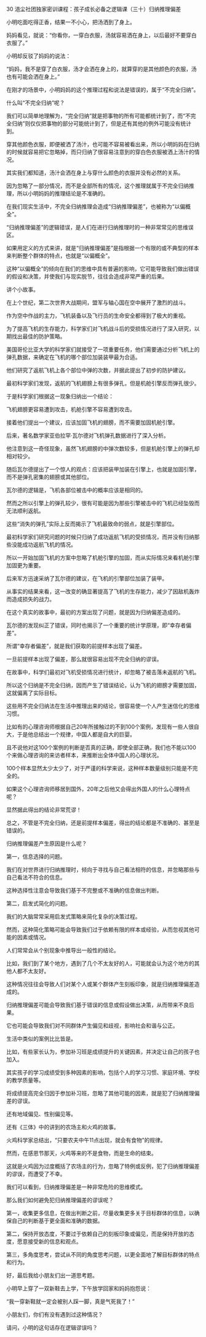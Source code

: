 30 浥尘社团独家密训课程：孩子成长必备之逻辑课（三十）归纳推理偏差



小明吃面吃得正香，结果一不小心，把汤洒到了身上。

妈妈看见，就说：“你看你，一穿白衣服，汤就容易洒在身上，以后最好不要穿白衣服了。”

小明却反驳了妈妈的说法：

“妈妈，我不是穿了白衣服，汤才会洒在身上的，就算穿的是其他颜色的衣服，汤也有可能会洒在身上。”



在刚才的场景中，小明妈妈的这个推理过程和说法是错误的，属于“不完全归纳”。

什么叫“不完全归纳”呢？

我们可以简单地理解为，“完全归纳”就是把事物的所有可能都统计到了，而“不完全归纳”则仅仅把事物的部分可能统计到了，但是还有其他的例外可能没有统计到。

穿其他颜色衣服，即便被洒了汤汁，也可能不容易被看出来，所以小明妈妈在归纳的时候就容易把它忽略掉，而只归纳了很容易注意到的穿白色衣服被洒上汤汁的情况。

其实我们都知道，汤汁会洒在身上与穿什么颜色的衣服并没有必然的关系。

因为忽略了一部分情况，而不是全部所有的情况，这个推理就属于不完全归纳推理，所以小明妈妈的推理结论是不准确的。



在我们现实生活中，不完全归纳推理会造成“归纳推理偏差”，也被称为“以偏概全”。

“归纳推理偏差”的逻辑错误，是人们在进行归纳推理时的一种非常常见的思维误区。 

如果用定义的方式来讲，就是“归纳推理偏差”是指根据一个有限的或不典型的样本来判断整个群体的特点，也就是“以偏概全”。

这种“以偏概全”的倾向在我们的思维中具有普遍的影响，它可能导致我们做出错误的假设和决策，并使我们与现实脱节，往往会造成非常严重的后果。



讲个小故事。

在上个世纪，第二次世界大战期间，盟军与轴心国在空中展开了激烈的战斗。

作为空中作战的主力，飞机装备以及飞行员的生命安全都得到了极大的重视。

为了提高飞机的生存能力，科学家们对飞机战斗后的受损情况进行了深入研究，以期找出最佳的防护策略。

美国哥伦比亚大学的科学家们就接受了一项重要任务，他们需要通过分析飞机上的弹孔数据，来确定在飞机的哪个部位加装装甲最为合适。

他们研究了返航飞机上各个部位中弹的次数，并据此提出了初步的防护建议。 



最初科学家们发现，返航的飞机翅膀上有很多弹孔，但是机舱引擎反而弹孔很少。

于是科学家们根据这一现象归纳出一个结论：

飞机翅膀更容易遭到攻击，机舱引擎不容易遭到攻击。

接着他们提出一个建议，应该加固飞机的翅膀，而不需要加固机舱引擎。



后来，著名数学家亚伯拉罕·瓦尔德对飞机弹孔数据进行了深入分析。

他注意到这一奇怪现象，虽然飞机翅膀的中弹次数较多，但是机舱引擎上的弹孔却相对较少。

随后瓦尔德提出了一个惊人的观点：应该把装甲加装在引擎上，也就是加固引擎，而不是弹孔密集的翅膀或其他部位。

瓦尔德的逻辑是，飞机各部位被击中的概率应该是相同的。

然而之所以引擎上的弹孔较少，很有可能是因为那些引擎被击中的飞机已经坠毁而无法顺利返航。

这些“消失的弹孔”实际上反而揭示了飞机最致命的弱点，就是引擎部位。



最初科学家们研究问题的时候只归纳了成功返航飞机的受损情况，而并没有归纳那些没能成功返航飞机的情况。

所以一开始加固飞机的方案中忽略了机舱引擎的加固，而从实际情况来看机舱引擎加固更为重要。

后来军方迅速采纳了瓦尔德的建议，在飞机的引擎部位加装了装甲。

从事实的结果来看，这一改变的确显著提高了飞机的生存能力，减少了因敌机轰炸而造成损失的战力。 



在这个真实的故事中，最初的方案出现了问题，就是因为归纳偏差造成的。

瓦尔德的发现纠正了错误，同时也揭示了一个重要的统计学原理，即“幸存者偏差”。 

所谓“幸存者偏差”，就是我们获取的前提样本出现了偏差。

一旦前提样本出现了偏差，那么就很容易出现不完全归纳的谬误。

在故事中，科学们最初对飞机受损情况进行统计，却忽略了被击落未返航的飞机。

所以这个归纳是不完全归纳，因而产生了错误结论，认为飞机的翅膀才需要加固，这就偏离了实际目标。

这些用不完全归纳法在生活中推理出来的结论，很容易使一个人产生迷信化的思维习惯。

比如有的心理咨询师根据自己20年所接触过的不到100个案例，发现有一些人很自大，于是他总结出一个规律，中国人都是自大的巨婴。

且不说他对这100个案例的判断是否真的正确，即使全部正确，我们也不能以100个来做心理咨询的来访者样本，来推断出全体中国人的心理状况。

100个样本显然太少太少了，对于严谨的科学来说，这种样本数量级别只能是不完全的。

如果这个心理咨询师移居到国外，20年之后他又会得出外国人的什么心理特点呢？

显然据此得出的结论非常荒谬！



总之，不管是不完全归纳，还是前提样本偏差，得出的结论都是不准确的、甚至是错误的。



归纳推理偏差产生原因是什么呢？



第一，信息选择的问题。

我们在对世界进行归纳推理时，倾向于寻找与自己看法相符的信息，并忽略那些与自己看法不符合的信息。

这种选择性注意会导致我们基于不完整或不准确的信息做出判断。



第二，启发式简化的问题。

我们的大脑常常采用启发式策略来简化复杂的决策过程。

然而，这种简化策略可能会导致我们过于依赖有限的样本或经验，从而忽视其他可能的因素或情况。



人们常常会从个别现象中推导出一般性的结论。

比如，我们到了某个地方，遇到了几个不太友好的人，可能就会认为这个地方的其他人都不太友好。

这种情况往往会导致人们对某个人或某个群体产生刻板印象，就是归纳推理偏差造成的。

归纳推理偏差可能会导致我们基于错误的信息或假设做出决策，从而带来不良后果。

它也可能会导致我们对不同群体产生偏见和歧视，影响社会和谐与公正。



生活中类似的案例比比皆是。

比如，有些家长认为，参加补习班是成绩提升的关键因素，并决定让自己的孩子也加入。

其实孩子的学习成绩受到多种因素的影响，包括个人的学习习惯、家庭环境、学校的教学质量等。

将成绩提高完全归因于参加补习班，忽略了其他可能的因素，就是犯了归纳推理偏差的谬误。

还有地域偏见、性别偏见等。

还有《三体》中的讲到的农场主和火鸡的故事。

火鸡科学家总结出，“只要农夫中午11点出现，就会有食物”的规律。

然而，在感恩节那天，火鸡等来的不是食物，而是生命的结束。

这就是火鸡因为过度概括了农场主的行为，忽略了特例或反例，犯了归纳推理偏差的谬误，而遭受了不幸。



我们可以看到，归纳推理偏差是一种非常危险的思维模式。

那么我们如何避免犯归纳推理偏差的谬误呢？

第一，收集更多信息，在做出判断之前，尽量收集更多关于目标群体的信息，以确保自己的判断基于更全面和准确的数据。

第二，保持开放态度，不要过于依赖自己的刻板印象或偏见，而是保持开放的态度，愿意接受新的信息和观点。

第三，多角度思考，尝试从不同的角度思考问题，以更全面地了解目标群体的特点和行为。



好，最后我给小朋友们出一道思考题。

小明早上穿了一双新鞋去上学，下午放学回家和妈妈抱怨说：

“我一穿新鞋就一定会被别人踩一脚，真是气死我了！”

小朋友们，你们有没有遇到过这种情况？

请问，小明的这句话存在逻辑谬误吗？









